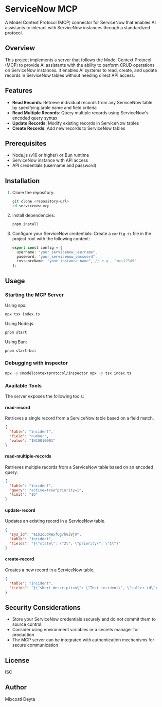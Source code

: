 # ServiceNow MCP

A Model Context Protocol (MCP) connector for ServiceNow that enables AI assistants to interact with ServiceNow instances through a standardized protocol.

## Overview

This project implements a server that follows the Model Context Protocol (MCP) to provide AI assistants with the ability to perform CRUD operations on ServiceNow instances. It enables AI systems to read, create, and update records in ServiceNow tables without needing direct API access.

## Features

- **Read Records**: Retrieve individual records from any ServiceNow table by specifying table name and field criteria
- **Read Multiple Records**: Query multiple records using ServiceNow's encoded query syntax
- **Update Records**: Modify existing records in ServiceNow tables
- **Create Records**: Add new records to ServiceNow tables

## Prerequisites

- Node.js (v16 or higher) or Bun runtime
- ServiceNow instance with API access
- API credentials (username and password)

## Installation

1. Clone the repository:

   ```bash
   git clone <repository-url>
   cd servicenow-mcp
   ```

2. Install dependencies:

   ```bash
   pnpm install
   ```

3. Configure your ServiceNow credentials:
   Create a `config.ts` file in the project root with the following content:
   ```typescript
   export const config = {
     username: "your_servicenow_username",
     password: "your_servicenow_password",
     instanceName: "your_instance_name", // e.g., "dev12345"
   };
   ```

## Usage

### Starting the MCP Server

Using npx:

```bash
npx tsx index.ts
```

Using Node.js:

```bash
pnpm start
```

Using Bun:

```bash
pnpm start-bun
```

### Debugging with inspector

```bash
npx -y @modelcontextprotocol/inspector npx -y tsx index.ts
```

### Available Tools

The server exposes the following tools:

#### read-record

Retrieves a single record from a ServiceNow table based on a field match.

```json
{
  "table": "incident",
  "field": "number",
  "value": "INC0010001"
}
```

#### read-multiple-records

Retrieves multiple records from a ServiceNow table based on an encoded query.

```json
{
  "table": "incident",
  "query": "active=true^priority=1",
  "limit": "10"
}
```

#### update-record

Updates an existing record in a ServiceNow table.

```json
{
  "sys_id": "a1b2c3d4e5f6g7h8i9j0",
  "table": "incident",
  "fields": "{\"state\": \"2\", \"priority\": \"1\"}"
}
```

#### create-record

Creates a new record in a ServiceNow table.

```json
{
  "table": "incident",
  "fields": "{\"short_description\": \"Test incident\", \"caller_id\": \"a1b2c3d4e5f6g7h8i9j0\"}"
}
```

## Security Considerations

- Store your ServiceNow credentials securely and do not commit them to source control
- Consider using environment variables or a secrets manager for production
- The MCP server can be integrated with authentication mechanisms for secure communication

## License

ISC

## Author

Mixcoatl Deyta
